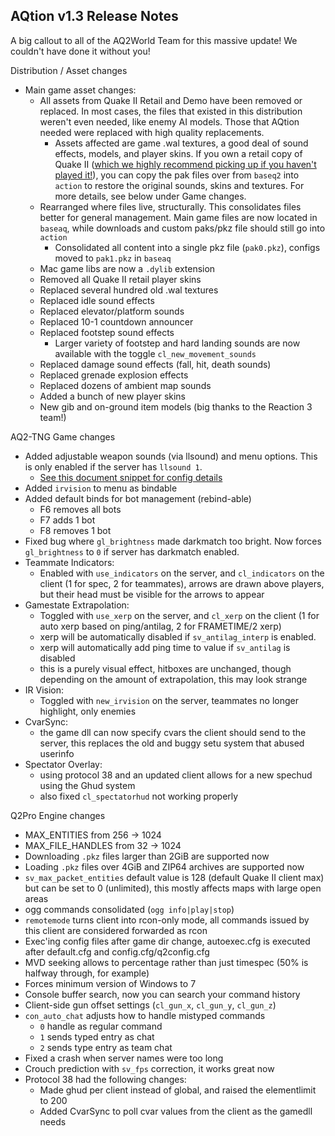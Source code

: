 AQtion v1.3 Release Notes
---
A big callout to all of the AQ2World Team for this massive update!  We couldn't have done it without you!

Distribution / Asset changes
- Main game asset changes:
  - All assets from Quake II Retail and Demo have been removed or replaced.  In most cases, the files that existed in this distribution weren't even needed, like enemy AI models.  Those that AQtion needed were replaced with high quality replacements.  
      - Assets affected are game .wal textures, a good deal of sound effects, models, and player skins.  If you own a retail copy of Quake II ([which we highly recommend picking up if you haven't played it!](https://store.steampowered.com/app/2320/Quake_II/)), you can copy the pak files over from `baseq2` into `action` to restore the original sounds, skins and textures.  For more details, see below under Game changes.
  - Rearranged where files live, structurally. This consolidates files better for general management.  Main game files are now located in `baseaq`, while downloads and custom paks/pkz file should still go into `action`
    - Consolidated all content into a single pkz file (`pak0.pkz`), configs moved to `pak1.pkz` in `baseaq`
  - Mac game libs are now a `.dylib` extension
  - Removed all Quake II retail player skins
  - Replaced several hundred old .wal textures
  - Replaced idle sound effects
  - Replaced elevator/platform sounds
  - Replaced 10-1 countdown announcer
  - Replaced footstep sound effects
    - Larger variety of footstep and hard landing sounds are now available with the toggle `cl_new_movement_sounds`
  - Replaced damage sound effects (fall, hit, death sounds)
  - Replaced grenade explosion effects
  - Replaced dozens of ambient map sounds
  - Added a bunch of new player skins
  - New gib and on-ground item models (big thanks to the Reaction 3 team!)

AQ2-TNG Game changes

- Added adjustable weapon sounds (via llsound) and menu options.  This is only enabled if the server has `llsound 1`.
  - [See this document snippet for config details](https://github.com/actionquake/aq2-tng/blob/aqtion/TNG-manual.txt#L189-L199)
- Added `irvision` to menu as bindable
- Added default binds for bot management (rebind-able)
  - F6 removes all bots
  - F7 adds 1 bot
  - F8 removes 1 bot
- Fixed bug where `gl_brightness` made darkmatch too bright.  Now forces `gl_brightness` to `0` if server has darkmatch enabled.
- Teammate Indicators:
  - Enabled with `use_indicators` on the server, and `cl_indicators` on the client (1 for spec, 2 for teammates), arrows are drawn above players, but their head must be visible for the arrows to appear
- Gamestate Extrapolation:
    - Toggled with `use_xerp` on the server, and `cl_xerp` on the client (1 for auto xerp based on ping/antilag, 2 for FRAMETIME/2 xerp)
    - xerp will be automatically disabled if `sv_antilag_interp` is enabled.  
    - xerp will automatically add ping time to value if `sv_antilag` is disabled
    - this is a purely visual effect, hitboxes are unchanged, though depending on the amount of extrapolation, this may look strange
- IR Vision:
  - Toggled with `new_irvision` on the server, teammates no longer highlight, only enemies
- CvarSync:
  - the game dll can now specify cvars the client should send to the server, this replaces the old and buggy setu system that abused userinfo
- Spectator Overlay:
  - using protocol 38 and an updated client allows for a new spechud using the Ghud system
  - also fixed `cl_spectatorhud` not working properly

Q2Pro Engine changes
- MAX_ENTITIES from 256 -> 1024
- MAX_FILE_HANDLES from 32 -> 1024
- Downloading `.pkz` files larger than 2GiB are supported now
- Loading `.pkz` files over 4GiB and ZIP64 archives are supported now
- `sv_max_packet_entities` default value is 128 (default Quake II client max) but can be set to 0 (unlimited), this mostly affects maps with large open areas
- ogg commands consolidated (`ogg info|play|stop`)
- `remotemode` turns client into rcon-only mode, all commands issued by this client are considered forwarded as rcon
- Exec'ing config files after game dir change, autoexec.cfg is executed after default.cfg and config.cfg/q2config.cfg
- MVD seeking allows to percentage rather than just timespec (50% is halfway through, for example)
- Forces minimum version of Windows to 7
- Console buffer search, now you can search your command history
- Client-side gun offset settings (`cl_gun_x`, `cl_gun_y`, `cl_gun_z`)
- `con_auto_chat` adjusts how to handle mistyped commands
  - `0` handle as regular command
  - `1` sends typed entry as chat
  - `2` sends type entry as team chat
- Fixed a crash when server names were too long
- Crouch prediction with `sv_fps` correction, it works great now
- Protocol 38 had the following changes:
  - Made ghud per client instead of global, and raised the elementlimit to 200
  - Added CvarSync to poll cvar values from the client as the gamedll needs
  
